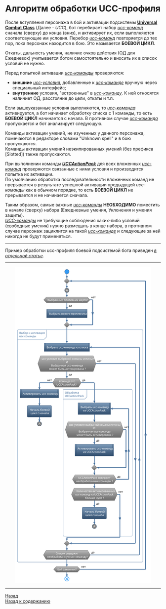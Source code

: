 # **Алгоритм обработки UCC-профиля**

После вступления персонажа в бой и активации подсистемы [**Universal Combat Class**](https://www.neverwinter-bot.com/forums/viewtopic.php?f=150&t=8020) (Далее - *UCC*), бот перебирает набор [*ucc-команд*](EntityTools-UccExtensions-RU.md#ref-Actions) сначала (сверху) до конца (вниз), и активирует их, если выполняются соответсвующие им условия. Перебор [*ucc-команд*](EntityTools-UccExtensions-RU.md#ref-Actions) повторяется до тех пор, пока персонаж находится в бою. Это называется **БОЕВОЙ ЦИКЛ**.  

Откаты, дальность умения, наличие очков действия (ОД для Ежедневок) учитывается ботом самостоятельно и вносить их в список условий не нужно.

Перед попыткой активации [*ucc-команды*](EntityTools-UccExtensions-RU.md#ref-Actions) проверяются:

- **внешние** [*ucc-уcловия*](EntityTools-UccExtensions-RU.md#ref-Condtions), добавленные к [*ucc-команде*](EntityTools-UccExtensions-RU.md#ref-Actions) вручную через специальный интерфейс;  
- **внутренние** условия, "встроенные" в [*ucc-команду*](EntityTools-UccExtensions-RU.md#ref-Actions). К ней относятся наличиет ОД, расстояние до цели, откаты и т.п.

Если вышеуказанные условия выполняются, то [*ucc-команда*](EntityTools-UccExtensions-RU.md#ref-Actions) активируется, а бот начинает обработку списка с 1 команды, то есть **БОЕВОЙ ЦИКЛ** начинается с начала.
В противном случае [*ucc-команда*](EntityTools-UccExtensions-RU.md#ref-Actions) пропускается и бот анализирует следующую.

Команды активации умений, не изученных у данного персонажа, помечаются в редакторе словами "Unknown spell" и в бою пропускаются.  
Команды активации умений неэкипированных умений (без префикса [Slotted]) также пропускаются.

При выполнении команды [***UCCActionPack***](Actions/UCCActionPack-RU.md) для всех вложенных [*ucc-команд*](EntityTools-UccExtensions-RU.md#ref-Actions) проверяются связанные с ними условия и производится попытка их активации.  
По умолчанию обработка последовательности вложенных команд не прерывается в результате успешной активации предыдущей *ucc-команды* как в обычном порядке, то есть **БОЕВОЙ ЦИКЛ** не прерывается и не начинается сначала.

Таким образом, самые важные [*ucc-команды*](EntityTools-UccExtensions-RU.md#ref-Actions) **НЕОБХОДИМО** поместить в начале (сверху) набора (Ежедневные умения, Уклонения и умения защиты).  
[*UCC-команды*](EntityTools-UccExtensions-RU.md#ref-Actions) не требующие соблюдения каких-либо условий (свободные умения) нужно размещать в конце набора, в противном случае персонаж зациклится на такой [*ucc-команде*](EntityTools-UccExtensions-RU.md#ref-Actions) и следующие за ней никогда не будут применяться.

---

Пример обработки ucc-профиля боевой подсистемой бота приведен [*в отдельной статье*](UccActionPlayerExample-RU.md).

---

<p align="center"><img src="diagrams/UccAlgorithm-RU.svg"></p>

---

<a href="javascript:history.back()">Назад</a>  
[Назад к содержанию](../index.md)
